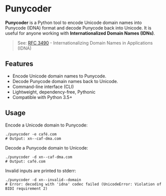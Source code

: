 
# Punycoder
**Punycoder** is a Python tool to encode Unicode domain names into Punycode (IDNA) format and decode Punycode back into Unicode. It is useful for anyone working with **Internationalized Domain Names (IDNs)**.
> See: [RFC 3490](https://tools.ietf.org/html/rfc3490) - Internationalizing Domain Names in Applications (IDNA)

## Features
- Encode Unicode domain names to Punycode.
- Decode Punycode domain names back to Unicode.
- Command-line interface (CLI)
- Lightweight, dependency-free, Pythonic
- Compatible with Python 3.5+

## Usage

Encode a Unicode domain to Punycode:
```shell
./punycoder -e café.com
# Output: xn--caf-dma.com
```

Decode a Punycode domain to Unicode:
```shell
./punycoder -d xn--caf-dma.com
# Output: café.com
```

Invalid inputs are printed to stderr:
```shell
./punycoder -d xn--invalid--domain
# Error: decoding with 'idna' codec failed (UnicodeError: Violation of BIDI requirement 2)
```
